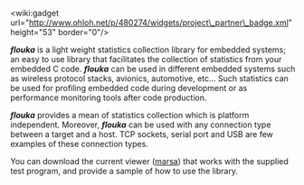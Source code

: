 &lt;wiki:gadget url="http://www.ohloh.net/p/480274/widgets/project\_partner\_badge.xml" height="53" border="0"/&gt;

_**flouka**_ is a light weight statistics collection library for embedded systems; an easy to use library that facilitates the collection of statistics from your embedded C code. **_flouka_** can be used in different embedded systems such as wireless protocol stacks, avionics, automotive, etc... Such statistics can be used for profiling embedded code during development or as performance monitoring tools after code production.

**_flouka_** provides a mean of statistics collection which is platform independent. Moreover, **_flouka_** can be used with any connection type between a target and a host. TCP sockets, serial port and USB are few examples of these connection types.

You can download the current viewer ([marsa](http://code.google.com/p/marsa/)) that works with the supplied test program, and provide a sample of how to use the library.
